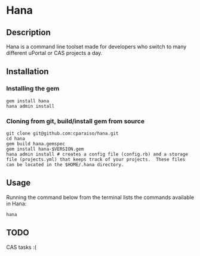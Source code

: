 # Hana

## Description
Hana is a command line toolset made for developers who switch to many different uPortal or CAS projects a day.

## Installation
### Installing the gem
    gem install hana
    hana admin install
### Cloning from git, build/install gem from source
    git clone git@github.com:cparaiso/hana.git
    cd hana
    gem build hana.gemspec
    gem install hana-$VERSION.gem
    hana admin install # creates a config file (config.rb) and a storage file (projects.yml) that keeps track of your projects.  These files can be located in the $HOME/.hana directory.

## Usage
Running the command below from the terminal lists the commands available in Hana:

    hana

## TODO
CAS tasks :(